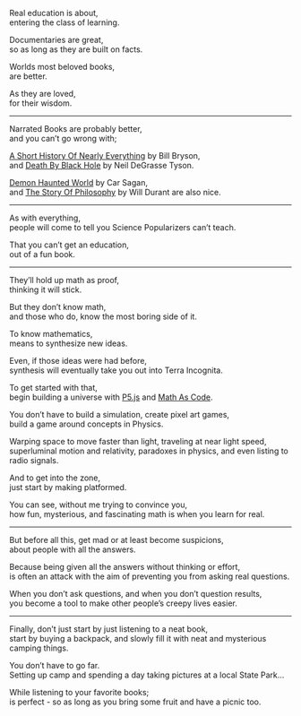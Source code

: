 Real education is about,\
entering the class of learning.

Documentaries are great,\
so as long as they are built on facts.

Worlds most beloved books,\
are better.

As they are loved,\
for their wisdom.

---

Narrated Books are probably better,\
and you can’t go wrong with;

[A Short History Of Nearly Everything](https://www.youtube.com/results?search_query=A+Short+History+Of+Nearly+Everything) by Bill Bryson,\
and [Death By Black Hole](https://www.youtube.com/results?search_query=Death+By+Black+Hole) by Neil DeGrasse Tyson.

[Demon Haunted World](https://www.youtube.com/results?search_query=Demon+Haunted+World) by Car Sagan,\
and [The Story Of Philosophy](https://www.youtube.com/results?search_query=Story+Of+Philosophy) by Will Durant are also nice.

---

As with everything,\
people will come to tell you Science Popularizers can’t teach.

That you can’t get an education,\
out of a fun book.

---

They’ll hold up math as proof,\
thinking it will stick.

But they don’t know math,\
and those who do, know the most boring side of it.

To know mathematics,\
means to synthesize new ideas.

Even, if those ideas were had before,\
synthesis will eventually take you out into Terra Incognita.

To get started with that,\
begin building a universe with [P5.js](https://www.youtube.com/watch?v=8j0UDiN7my4\&list=PLglp04UYZK_PrN6xWo_nJ-8kzyXDyFUwi) and [Math As Code](https://github.com/Jam3/math-as-code).

You don’t have to build a simulation, create pixel art games,\
build a game around concepts in Physics.

Warping space to move faster than light, traveling at near light speed,\
superluminal motion and relativity, paradoxes in physics, and even listing to radio signals.

And to get into the zone,\
just start by making platformed.

You can see, without me trying to convince you,\
how fun, mysterious, and fascinating math is when you learn for real.

---

But before all this, get mad or at least become suspicions,\
about people with all the answers.

Because being given all the answers without thinking or effort,\
is often an attack with the aim of preventing you from asking real questions.

When you don’t ask questions, and when you don’t question results,\
you become a tool to make other people’s creepy lives easier.

---

Finally, don’t just start by just listening to a neat book,\
start by buying a backpack, and slowly fill it with neat and mysterious camping things.

You don’t have to go far.\
Setting up camp and spending a day taking pictures at a local State Park...

While listening to your favorite books;\
is perfect - so as long as you bring some fruit and have a picnic too.
